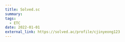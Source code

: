 ```yaml
---
title: Solved.sc
summary: 
tags:
  - ETC
date: 2022-01-01
external_link: https://solved.ac/profile/cjinyeong123
---
```

